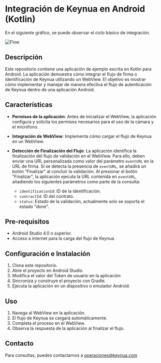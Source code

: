 # Integración de Keynua en Android (Kotlin)

En el siguiente gráfico, se puede observar el ciclo básico de integración.

![Flow](https://kpublic.s3.amazonaws.com/images/keynua/mobileIntegrationFlow.jpg)

## Descripción

Este repositorio contiene una aplicación de ejemplo escrita en Kotlin para Android. La aplicación demuestra cómo integrar el flujo de firma o identificación de Keynua utilizando un WebView. El objetivo es mostrar cómo implementar y manejar de manera efectiva el flujo de autenticación de Keynua dentro de una aplicación Android.

## Características

- **Permisos de la aplicación**: Antes de inicializar el WebView, la aplicación configura y solicita los permisos necesarios para el uso de la cámara y el micrófono.

- **Integración de WebView**: Implementa cómo cargar el flujo de Keynua en un WebView.

- **Detección de Finalización del Flujo**: La aplicación identifica la finalización del flujo de validación en el WebView. Para ello, deben enviar una URL personalizada como valor del parámetro `eventURL` en la URL de firma. Si se detecta la presencia de `eventURL`, se añadirá un botón "Finalizar" al concluir la validación. Al presionar el botón "Finalizar", la aplicación ejecuta la URL contenida en `eventURL`, añadiendo los siguientes parámetros como parte de la consulta:
  - `identificationId`: ID de la identificación.
  - `contractId`: ID del contrato.
  - `status`: Estado de la validación, actualmente solo se soporta el estado "done".

## Pre-requisitos

- Android Studio 4.0 o superior.
- Acceso a internet para la carga del flujo de Keynua.

## Configuración e Instalación

1. Clona este repositorio.
2. Abre el proyecto en Android Studio.
3. Modifica el valor del Token de usuario en la aplicación
4. Sincroniza y construye el proyecto con Gradle.
5. Ejecuta la aplicación en un dispositivo o emulador Android.

## Uso

1. Navega al WebView en la aplicación.
2. El flujo de Keynua se cargará automáticamente.
3. Completa el proceso en el WebView.
4. Observa la respuesta de la aplicación al finalizar el flujo.

## Contacto

Para consultas, puedes contactarnos a operaciones@keynua.com
